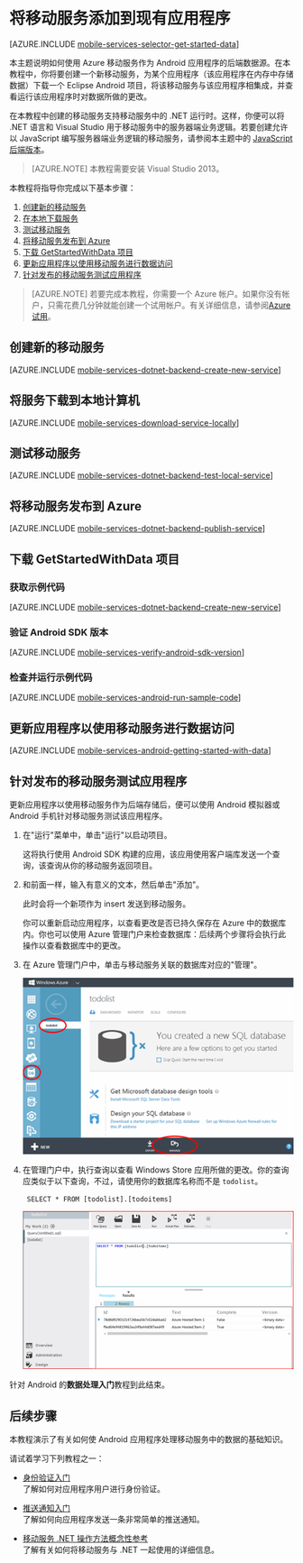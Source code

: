 ﻿<properties 
	pageTitle="数据处理入门 (Android) | 移动开发人员中心" 
	description="了解如何开始使用移动服务来利用 Android 应用程序中的数据。" 
	services="mobile-services" 
	documentationCenter="android" 
	authors="RickSaling" 
	manager="dwrede" 
	editor=""/>

<tags wacn.date="04/15/2015"
	ms.service="mobile-services" 
	ms.date="02/06/2015" />

# 将移动服务添加到现有应用程序

[AZURE.INCLUDE [mobile-services-selector-get-started-data](../includes/mobile-services-selector-get-started-data-EC.md)]

本主题说明如何使用 Azure 移动服务作为 Android 应用程序的后端数据源。在本教程中，你将要创建一个新移动服务，为某个应用程序（该应用程序在内存中存储数据）下载一个 Eclipse Android 项目，将该移动服务与该应用程序相集成，并查看运行该应用程序时对数据所做的更改。

在本教程中创建的移动服务支持移动服务中的 .NET 运行时。这样，你便可以将 .NET 语言和 Visual Studio 用于移动服务中的服务器端业务逻辑。若要创建允许以 JavaScript 编写服务器端业务逻辑的移动服务，请参阅本主题中的 [JavaScript 后端版本]。

> [AZURE.NOTE] 本教程需要安装 Visual Studio 2013。

本教程将指导你完成以下基本步骤：


1. [创建新的移动服务]
2. [在本地下载服务]
3. [测试移动服务]
4. [将移动服务发布到 Azure]
5. [下载 GetStartedWithData 项目]
4. [更新应用程序以使用移动服务进行数据访问]
5. [针对发布的移动服务测试应用程序]


> [AZURE.NOTE] 若要完成本教程，你需要一个 Azure 帐户。如果你没有帐户，只需花费几分钟就能创建一个试用帐户。有关详细信息，请参阅[Azure 试用](/pricing/1rmb-trial)。 


<h2><a name="create-service"></a>创建新的移动服务</h2>

[AZURE.INCLUDE [mobile-services-dotnet-backend-create-new-service](../includes/mobile-services-dotnet-backend-create-new-service.md)]


<h2><a name="download-the-service"></a>将服务下载到本地计算机</h2>

[AZURE.INCLUDE [mobile-services-download-service-locally](../includes/mobile-services-download-service-locally.md)]

<h2><a name="test-the-service"></a>测试移动服务</h2>

[AZURE.INCLUDE [mobile-services-dotnet-backend-test-local-service](../includes/mobile-services-dotnet-backend-test-local-service.md)]

<h2><a name="publish-the-service"></a>将移动服务发布到 Azure</h2>

[AZURE.INCLUDE [mobile-services-dotnet-backend-publish-service](../includes/mobile-services-dotnet-backend-publish-service.md)]

<h2><a name="download-app"></a>下载 GetStartedWithData 项目</h2>

### 获取示例代码

[AZURE.INCLUDE [mobile-services-dotnet-backend-create-new-service](../includes/download-android-sample-code-EC.md)]

### 验证 Android SDK 版本

[AZURE.INCLUDE [mobile-services-verify-android-sdk-version](../includes/mobile-services-verify-android-sdk-version-EC.md)]


### 检查并运行示例代码

[AZURE.INCLUDE [mobile-services-android-run-sample-code](../includes/mobile-services-android-run-sample-code-EC.md)]

<h2><a name="update-app"></a>更新应用程序以使用移动服务进行数据访问</h2>

[AZURE.INCLUDE [mobile-services-android-getting-started-with-data](../includes/mobile-services-android-getting-started-with-data-EC.md)]

<h2><a name="test-app"></a>针对发布的移动服务测试应用程序</h2>


更新应用程序以使用移动服务作为后端存储后，便可以使用 Android 模拟器或 Android 手机针对移动服务测试该应用程序。

1. 在"运行"菜单中，单击"运行"以启动项目。

	这将执行使用 Android SDK 构建的应用，该应用使用客户端库发送一个查询，该查询从你的移动服务返回项目。

5. 和前面一样，输入有意义的文本，然后单击"添加"。

   	此时会将一个新项作为 insert 发送到移动服务。

    你可以重新启动应用程序，以查看更改是否已持久保存在 Azure 中的数据库内。你也可以使用 Azure 管理门户来检查数据库：后续两个步骤将会执行此操作以查看数据库中的更改。


4. 在 Azure 管理门户中，单击与移动服务关联的数据库对应的"管理"。

    ![](./media/mobile-services-dotnet-backend-android-get-started-data/manage-sql-azure-database.png)

5. 在管理门户中，执行查询以查看 Windows Store 应用所做的更改。你的查询应类似于以下查询，不过，请使用你的数据库名称而不是 `todolist`。

        SELECT * FROM [todolist].[todoitems]

    ![](./media/mobile-services-dotnet-backend-android-get-started-data/sql-azure-query.png)

针对 Android 的**数据处理入门**教程到此结束。



## <a name="next-steps"> </a>后续步骤

本教程演示了有关如何使 Android 应用程序处理移动服务中的数据的基础知识。 

<!--Next, consider completing one of the following tutorials that is based on the GetStartedWithData app that you created in this tutorial:

* [Validate and modify data with scripts]
  <br/>Learn more about using server scripts in Mobile Services to validate and change data sent from your app.

* [Refine queries with paging]
  <br/>Learn how to use paging in queries to control the amount of data handled in a single request.

Once you have completed the data series, try
-->

请试着学习下列教程之一：

* [身份验证入门]
  <br/>了解如何对应用程序用户进行身份验证。

* [推送通知入门]
  <br/>了解如何向应用程序发送一条非常简单的推送通知。

* [移动服务 .NET 操作方法概念性参考]
  <br/>了解有关如何将移动服务与 .NET 一起使用的详细信息。
  
<!-- Anchors. -->

[创建新的移动服务]: #create-service
[在本地下载服务]: #download-the-service-locally
[测试移动服务]: #test-the-service
[下载 GetStartedWithData 项目]: #download-app
[更新应用程序以使用移动服务进行数据访问]: #update-app
[针对本地托管的服务测试 Android 应用程序]: #test-locally-hosted
[将移动服务发布到 Azure]: #publish-mobile-service
[针对 Azure 中托管的服务测试 Android 应用程序]: #test-azure-hosted
[针对发布的移动服务测试应用程序]: #test-app
[后续步骤]:#next-steps

<!-- Images. -->
[0]: ./media/mobile-services-dotnet-backend-windows-store-dotnet-get-started-data/app-view.png
[1]: ./media/mobile-services-dotnet-backend-windows-store-dotnet-get-started-data/mobile-data-sample-download-dotnet-vs13.png
[2]: ./media/mobile-services-dotnet-backend-windows-store-dotnet-get-started-data/mobile-service-overview-page.png
[3]: ./media/mobile-services-dotnet-backend-windows-store-dotnet-get-started-data/download-service-project.png
[4]: ./media/mobile-services-dotnet-backend-windows-store-dotnet-get-started-data/add-service-project-to-solution.png
[5]: ./media/mobile-services-dotnet-backend-windows-store-dotnet-get-started-data/download-publishing-profile.png
[6]: ./media/mobile-services-dotnet-backend-windows-store-dotnet-get-started-data/add-existing-project-dialog.png
[7]: ./media/mobile-services-dotnet-backend-windows-store-dotnet-get-started-data/vs-manage-nuget-packages.png
[8]: ./media/mobile-services-dotnet-backend-windows-store-dotnet-get-started-data/manage-nuget-packages.png
[9]: ./media/mobile-services-dotnet-backend-windows-store-dotnet-get-started-data/copy-mobileserviceclient-snippet.png
[10]: ./media/mobile-services-dotnet-backend-windows-store-dotnet-get-started-data/vs-pasted-mobileserviceclient.png
[11]: ./media/mobile-services-dotnet-backend-windows-store-dotnet-get-started-data/vs-build-solution.png
[12]: ./media/mobile-services-dotnet-backend-windows-store-dotnet-get-started-data/vs-run-solution.png
[13]: ./media/mobile-services-dotnet-backend-windows-store-dotnet-get-started-data/new-local-todoitem.png
[14]: ./media/mobile-services-dotnet-backend-windows-store-dotnet-get-started-data/vs-show-local-table-data.png
[15]: ./media/mobile-services-dotnet-backend-windows-store-dotnet-get-started-data/local-item-checked.png
[16]: ./media/mobile-services-dotnet-backend-windows-store-dotnet-get-started-data/azure-items.png
[17]: ./media/mobile-services-dotnet-backend-windows-store-dotnet-get-started-data/manage-sql-azure-database.png
[18]: ./media/mobile-services-dotnet-backend-windows-store-dotnet-get-started-data/sql-azure-query.png

[20]: ./media/mobile-services-dotnet-backend-windows-store-dotnet-get-started-data/vs-build-service-project.png
[21]: ./media/mobile-services-dotnet-backend-windows-store-dotnet-get-started-data/vs-start-debug-service-project.png
[22]: ./media/mobile-services-dotnet-backend-windows-store-dotnet-get-started-data/service-welcome-page.png
[23]: ./media/mobile-services-dotnet-backend-windows-store-dotnet-get-started-data/iis-express-tray.png

[26]: ./media/mobile-services-dotnet-backend-windows-store-dotnet-get-started-data/copy-service-and-packages-folder.png


<!-- URLs. -->
[使用脚本验证和修改数据]: /develop/mobile/tutorials/validate-modify-and-augment-data-dotnet
[使用分页优化查询]: /develop/mobile/tutorials/add-paging-to-data-dotnet
[移动服务入门]: /documentation/articles/mobile-services-dotnet-backend-windows-store-dotnet-get-started/
[身份验证入门]: /develop/mobile/tutorials/get-started-with-users-android
[推送通知入门]: /develop/mobile/tutorials/get-started-with-push-android
[JavaScript 和 HTML]: /develop/mobile/tutorials/get-started-with-data-js
[JavaScript 后端版本]: /develop/mobile/tutorials/get-started-with-data-android

[Azure 管理门户]: https://manage.windowsazure.cn/
[管理门户]: https://manage.windowsazure.cn/
[移动服务 SDK]: https://zumo.blob.core.windows.net/sdk/azuresdk-win8-v0.2.5.msi
[开发人员代码示例站点]:  http://code.msdn.microsoft.com/Connect-to-Windows-Azure-3a8fc1ee
[移动服务 .NET 操作方法概念性参考]: /develop/mobile/how-to-guides/work-with-net-client-library
[MobileServiceClient 类]: https://msdn.microsoft.com/zh-cn/library/windowsazure/microsoft.windowsazure.mobileservices.mobileserviceclient.aspx
[移动服务 .NET 操作方法概念性参考]: /documentation/articles/mobile-services-windows-dotnet-how-to-use-client-library  

<!--HONumber=50-->